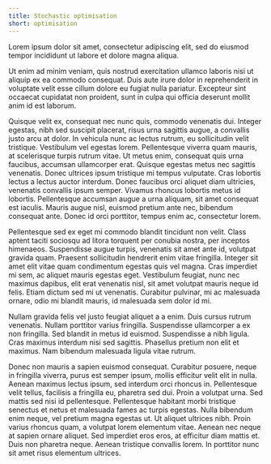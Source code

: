 ```yaml
---
title: Stochastic optimisation
short: optimisation
---
```


Lorem ipsum dolor sit amet, consectetur adipiscing elit, sed do eiusmod tempor incididunt ut labore et dolore magna aliqua.

Ut enim ad minim veniam, quis nostrud exercitation ullamco laboris nisi ut aliquip ex ea commodo consequat. Duis aute irure dolor in reprehenderit in voluptate velit esse cillum dolore eu fugiat nulla pariatur. Excepteur sint occaecat cupidatat non proident, sunt in culpa qui officia deserunt mollit anim id est laborum.

Quisque velit ex, consequat nec nunc quis, commodo venenatis dui. Integer egestas, nibh sed suscipit placerat, risus urna sagittis augue, a convallis justo arcu at dolor. In vehicula nunc ac lectus rutrum, eu sollicitudin velit tristique. Vestibulum vel egestas lorem. Pellentesque viverra quam mauris, at scelerisque turpis rutrum vitae. Ut metus enim, consequat quis urna faucibus, accumsan ullamcorper erat. Quisque egestas metus nec sagittis venenatis. Donec ultrices ipsum tristique mi tempus vulputate. Cras lobortis lectus a lectus auctor interdum. Donec faucibus orci aliquet diam ultricies, venenatis convallis ipsum semper. Vivamus rhoncus lobortis metus id lobortis. Pellentesque accumsan augue a urna aliquam, sit amet consequat est iaculis. Mauris augue nisl, euismod pretium ante nec, bibendum consequat ante. Donec id orci porttitor, tempus enim ac, consectetur lorem.

Pellentesque sed ex eget mi commodo blandit tincidunt non velit. Class aptent taciti sociosqu ad litora torquent per conubia nostra, per inceptos himenaeos. Suspendisse augue turpis, venenatis sit amet ante id, volutpat gravida quam. Praesent sollicitudin hendrerit enim vitae fringilla. Integer sit amet elit vitae quam condimentum egestas quis vel magna. Cras imperdiet mi sem, ac aliquet mauris egestas eget. Vestibulum feugiat, nunc nec maximus dapibus, elit erat venenatis nisl, sit amet volutpat mauris neque id felis. Etiam dictum sed mi ut venenatis. Curabitur pulvinar, mi ac malesuada ornare, odio mi blandit mauris, id malesuada sem dolor id mi.

Nullam gravida felis vel justo feugiat aliquet a a enim. Duis cursus rutrum venenatis. Nullam porttitor varius fringilla. Suspendisse ullamcorper a ex non fringilla. Sed blandit in metus id euismod. Suspendisse a nibh ligula. Cras maximus interdum nisi sed sagittis. Phasellus pretium non elit et maximus. Nam bibendum malesuada ligula vitae rutrum.

Donec non mauris a sapien euismod consequat. Curabitur posuere, neque in fringilla viverra, purus est semper ipsum, mollis efficitur velit elit in nulla. Aenean maximus lectus ipsum, sed interdum orci rhoncus in. Pellentesque velit tellus, facilisis a fringilla eu, pharetra sed dui. Proin a volutpat urna. Sed mattis sed nisi id pellentesque. Pellentesque habitant morbi tristique senectus et netus et malesuada fames ac turpis egestas. Nulla bibendum enim neque, vel pretium magna egestas ut. Ut aliquet ultrices nibh. Proin varius rhoncus quam, a volutpat lorem elementum vitae. Aenean nec neque at sapien ornare aliquet. Sed imperdiet eros eros, at efficitur diam mattis et. Duis non pharetra neque. Aenean tristique convallis lorem. In porttitor nunc sit amet risus elementum ultrices.